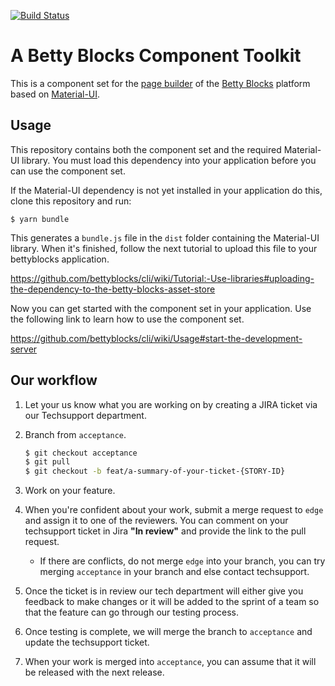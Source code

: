 [![Build Status](https://travis-ci.org/bettyblocks/material-ui-component-set.svg?branch=acceptance)](https://travis-ci.org/bettyblocks/material-ui-component-set)

# A Betty Blocks Component Toolkit

This is a component set for the [page builder](https://blog.bettyblocks.com/webinar-page-builder-part-1) of the [Betty Blocks](https://www.bettyblocks.com) platform based on [Material-UI](https://material-ui.com).

## Usage

This repository contains both the component set and the required Material-UI library. You must load this dependency into your application before you can use the component set.

If the Material-UI dependency is not yet installed in your application do this, clone this repository and run:

`$ yarn bundle`

This generates a `bundle.js` file in the `dist` folder containing the Material-UI library. When it's finished, follow the next tutorial to upload this file to your bettyblocks application.

https://github.com/bettyblocks/cli/wiki/Tutorial:-Use-libraries#uploading-the-dependency-to-the-betty-blocks-asset-store

Now you can get started with the component set in your application. Use the following link to learn how to use the component set.

https://github.com/bettyblocks/cli/wiki/Usage#start-the-development-server

## Our workflow

1.  Let your us know what you are working on by creating a JIRA ticket via our Techsupport department.

2.  Branch from `acceptance`.

    ```bash
    $ git checkout acceptance
    $ git pull
    $ git checkout -b feat/a-summary-of-your-ticket-{STORY-ID}
    ```

3.  Work on your feature.

4.  When you're confident about your work, submit a merge request to `edge` and assign it to one of the reviewers. You can comment on your techsupport ticket in Jira **"In review"** and provide the link to the pull request. 

    - If there are conflicts, do not merge `edge` into your branch, you can try merging `acceptance` in your branch and else contact techsupport.

5. Once the ticket is in review our tech department will either give you feedback to make changes or it will be added to the sprint of a team so that the feature can go through our testing process. 

6.  Once testing is complete, we will merge the branch to `acceptance` and update the techsupport ticket.

7.  When your work is merged into `acceptance`, you can assume that it will be released with the next release.

